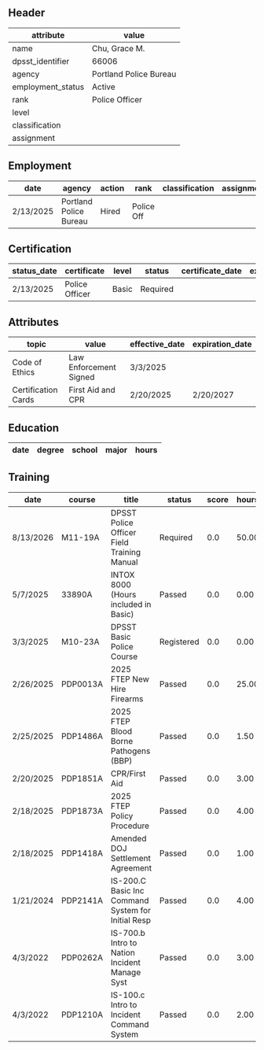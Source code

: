 ## Header
| attribute | value |
| --------- | ----- |
| name | Chu, Grace M. |
| dpsst_identifier | 66006 |
| agency | Portland Police Bureau |
| employment_status | Active |
| rank | Police Officer |
| level |  |
| classification |  |
| assignment |  |
## Employment
| date | agency | action | rank | classification | assignment |
| ---- | ------ | ------ | ---- | -------------- | ---------- |
| 2/13/2025 | Portland Police Bureau | Hired | Police Off |  |  |
## Certification
| status_date | certificate | level | status | certificate_date | expiration_date | probation_date |
| ----------- | ----------- | ----- | ------ | ---------------- | --------------- | -------------- |
| 2/13/2025 | Police Officer | Basic | Required |  |  | 8/13/2026 |
## Attributes
| topic | value | effective_date | expiration_date |
| ----- | ----- | -------------- | --------------- |
| Code of Ethics | Law Enforcement Signed | 3/3/2025 |  |
| Certification Cards | First Aid and CPR | 2/20/2025 | 2/20/2027 |
## Education
| date | degree | school | major | hours |
| ---- | ------ | ------ | ----- | ----- |
## Training
| date | course | title | status | score | hours |
| ---- | ------ | ----- | ------ | ----- | ----- |
| 8/13/2026 | M11-19A | DPSST Police Officer Field Training Manual | Required | 0.0 | 50.00 |
| 5/7/2025 | 33890A | INTOX 8000 (Hours included in Basic) | Passed | 0.0 | 0.00 |
| 3/3/2025 | M10-23A | DPSST Basic Police Course | Registered | 0.0 | 0.00 |
| 2/26/2025 | PDP0013A | 2025 FTEP New Hire Firearms | Passed | 0.0 | 25.00 |
| 2/25/2025 | PDP1486A | 2025 FTEP Blood Borne Pathogens (BBP) | Passed | 0.0 | 1.50 |
| 2/20/2025 | PDP1851A | CPR/First Aid | Passed | 0.0 | 3.00 |
| 2/18/2025 | PDP1873A | 2025 FTEP Policy  Procedure | Passed | 0.0 | 4.00 |
| 2/18/2025 | PDP1418A | Amended DOJ Settlement Agreement | Passed | 0.0 | 1.00 |
| 1/21/2024 | PDP2141A | IS-200.C Basic Inc Command System for Initial Resp | Passed | 0.0 | 4.00 |
| 4/3/2022 | PDP0262A | IS-700.b Intro to Nation Incident Manage Syst | Passed | 0.0 | 3.00 |
| 4/3/2022 | PDP1210A | IS-100.c Intro to Incident Command System | Passed | 0.0 | 2.00 |
